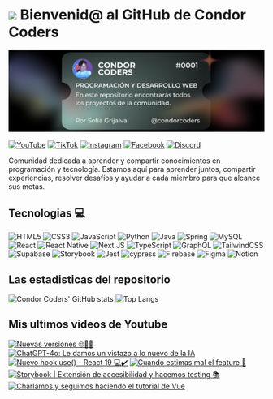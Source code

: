 # <img src="https://media.giphy.com/media/lGhBlBMIN2XsEteTN3/giphy.gif" width="100"/> Bienvenid@ al GitHub de Condor Coders

![Banner de Condor Coders](banner-github-condor-coders.png)

[![YouTube](https://img.shields.io/badge/YouTube-%23FF0000.svg?style=for-the-badge&logo=YouTube&logoColor=white)](https://www.youtube.com/@condorcoders)
[![TikTok](https://img.shields.io/badge/TikTok-%23000000.svg?style=for-the-badge&logo=TikTok&logoColor=white)](https://www.tiktok.com/@condorcoders)
[![Instagram](https://img.shields.io/badge/Instagram-%23E4405F.svg?style=for-the-badge&logo=Instagram&logoColor=white)](https://www.instagram.com/condorcoders/)
[![Facebook](https://img.shields.io/badge/Facebook-%231877F2.svg?style=for-the-badge&logo=Facebook&logoColor=white)](https://www.facebook.com/condorcoders/)
[![Discord](https://img.shields.io/badge/Discord-%235865F2.svg?style=for-the-badge&logo=discord&logoColor=white)](https://discord.gg/ah7zYsBU)

Comunidad dedicada a aprender y compartir conocimientos en programación y tecnología. Estamos aquí para aprender juntos, compartir experiencias, resolver desafíos y ayudar a cada miembro para que alcance sus metas.

## Tecnologias 💻
![HTML5](https://img.shields.io/badge/html5-%23E34F26.svg?style=for-the-badge&logo=html5&logoColor=white)
![CSS3](https://img.shields.io/badge/css3-%231572B6.svg?style=for-the-badge&logo=css3&logoColor=white)
![JavaScript](https://img.shields.io/badge/javascript-%23323330.svg?style=for-the-badge&logo=javascript&logoColor=%23F7DF1E)
![Python](https://img.shields.io/badge/python-3670A0?style=for-the-badge&logo=python&logoColor=ffdd54)
![Java](https://img.shields.io/badge/java-%23ED8B00.svg?style=for-the-badge&logo=openjdk&logoColor=white)
![Spring](https://img.shields.io/badge/spring-%236DB33F.svg?style=for-the-badge&logo=spring&logoColor=white)
![MySQL](https://img.shields.io/badge/mysql-%2300f.svg?style=for-the-badge&logo=mysql&logoColor=white)
<br/>
![React](https://img.shields.io/badge/react-%2320232a.svg?style=for-the-badge&logo=react&logoColor=%2361DAFB)
![React Native](https://img.shields.io/badge/react_native-%2320232a.svg?style=for-the-badge&logo=react&logoColor=%2361DAFB)
![Next JS](https://img.shields.io/badge/Next-black?style=for-the-badge&logo=next.js&logoColor=white)
![TypeScript](https://img.shields.io/badge/typescript-%23007ACC.svg?style=for-the-badge&logo=typescript&logoColor=white)
![GraphQL](https://img.shields.io/badge/-GraphQL-E10098?style=for-the-badge&logo=graphql&logoColor=white)
![TailwindCSS](https://img.shields.io/badge/tailwindcss-%2338B2AC.svg?style=for-the-badge&logo=tailwind-css&logoColor=white)
<br/>
![Supabase](https://img.shields.io/badge/Supabase-3ECF8E?style=for-the-badge&logo=supabase&logoColor=white)
![Storybook](https://img.shields.io/badge/-Storybook-FF4785?style=for-the-badge&logo=storybook&logoColor=white)
![Jest](https://img.shields.io/badge/-jest-%23C21325?style=for-the-badge&logo=jest&logoColor=white)
![cypress](https://img.shields.io/badge/-cypress-%23E5E5E5?style=for-the-badge&logo=cypress&logoColor=058a5e)
![Firebase](https://img.shields.io/badge/Firebase-039BE5?style=for-the-badge&logo=Firebase&logoColor=white)
![Figma](https://img.shields.io/badge/figma-%23F24E1E.svg?style=for-the-badge&logo=figma&logoColor=white)
![Notion](https://img.shields.io/badge/Notion-%23000000.svg?style=for-the-badge&logo=notion&logoColor=white)

## Las estadisticas del repositorio
![Condor Coders' GitHub stats](https://github-readme-stats.vercel.app/api?username=condorcoders&show_icons=true&theme=dark) ![Top Langs](https://github-readme-stats.vercel.app/api/top-langs/?username=condorcoders&layout=compact&theme=dark)

## Mis ultimos videos de Youtube
<!-- BEGIN YOUTUBE-CARDS -->
[![Nuevas versiones 🙄😮‍💨](https://ytcards.demolab.com/?id=dIrMDIaTqcg&title=Nuevas+versiones+%F0%9F%99%84%F0%9F%98%AE%E2%80%8D%F0%9F%92%A8&lang=en&timestamp=1716500160&background_color=%230d1117&title_color=%23ffffff&stats_color=%23dedede&max_title_lines=1&width=250&border_radius=5 "Nuevas versiones 🙄😮‍💨")](https://www.youtube.com/watch?v=dIrMDIaTqcg)
[![ChatGPT-4o: Le damos un vistazo a lo nuevo de la IA](https://ytcards.demolab.com/?id=dsW9jOvqv3c&title=ChatGPT-4o%3A+Le+damos+un+vistazo+a+lo+nuevo+de+la+IA&lang=en&timestamp=1716117299&background_color=%230d1117&title_color=%23ffffff&stats_color=%23dedede&max_title_lines=1&width=250&border_radius=5 "ChatGPT-4o: Le damos un vistazo a lo nuevo de la IA")](https://www.youtube.com/watch?v=dsW9jOvqv3c)
[![Nuevo hook use() - React 19 💻✔️](https://ytcards.demolab.com/?id=NYQ68tVgOPI&title=Nuevo+hook+use%28%29+-+React+19+%F0%9F%92%BB%E2%9C%94%EF%B8%8F&lang=en&timestamp=1715965224&background_color=%230d1117&title_color=%23ffffff&stats_color=%23dedede&max_title_lines=1&width=250&border_radius=5 "Nuevo hook use() - React 19 💻✔️")](https://www.youtube.com/watch?v=NYQ68tVgOPI)
[![Cuando estimas mal el feature 🥲](https://ytcards.demolab.com/?id=f8yDSRc1l4Q&title=Cuando+estimas+mal+el+feature+%F0%9F%A5%B2&lang=en&timestamp=1715878831&background_color=%230d1117&title_color=%23ffffff&stats_color=%23dedede&max_title_lines=1&width=250&border_radius=5 "Cuando estimas mal el feature 🥲")](https://www.youtube.com/watch?v=f8yDSRc1l4Q)
[![Storybook | Extensión de accesibilidad y hacemos testing 📚](https://ytcards.demolab.com/?id=mJrBP0L4KWc&title=Storybook+%7C+Extensi%C3%B3n+de+accesibilidad+y+hacemos+testing+%F0%9F%93%9A&lang=en&timestamp=1715792406&background_color=%230d1117&title_color=%23ffffff&stats_color=%23dedede&max_title_lines=1&width=250&border_radius=5 "Storybook | Extensión de accesibilidad y hacemos testing 📚")](https://www.youtube.com/watch?v=mJrBP0L4KWc)
[![Charlamos y seguimos haciendo el tutorial de Vue](https://ytcards.demolab.com/?id=KrbcG3rZjBU&title=Charlamos+y+seguimos+haciendo+el+tutorial+de+Vue&lang=en&timestamp=1715513809&background_color=%230d1117&title_color=%23ffffff&stats_color=%23dedede&max_title_lines=1&width=250&border_radius=5 "Charlamos y seguimos haciendo el tutorial de Vue")](https://www.youtube.com/watch?v=KrbcG3rZjBU)
<!-- END YOUTUBE-CARDS -->

